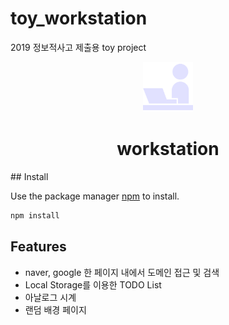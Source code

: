 # toy_workstation
2019 정보적사고 제출용 toy project


<p align="center"> 
<a href="https://workstation.now.sh/"><img width="80" style="margin: 0 auto" alt="title" src="public/static/titleIcon.png"></a>
<h1 align="center">workstation</h1>
</p>
## Install

Use the package manager [npm](https://www.npmjs.com/) to install.

```bash
npm install
```

## Features
- naver, google 한 페이지 내에서 도메인 접근 및 검색
- Local Storage를 이용한 TODO List
- 아날로그 시계
- 랜덤 배경 페이지
